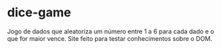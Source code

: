 # dice-game
Jogo de dados que aleatoriza um número entre 1 a 6 para cada dado e o que for maior vence. Site feito para testar conhecimentos sobre o DOM.
